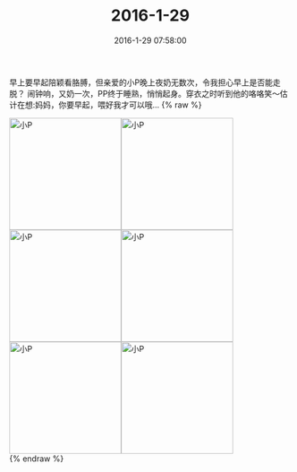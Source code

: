 ﻿---
title: "2016-1-29"
date: 2016-1-29 07:58:00
tags:
categories: 妈妈
---
早上要早起陪颖看胳膊，但亲爱的小P晚上夜奶无数次，令我担心早上是否能走脱？
闹钟响，又奶一次，PP终于睡熟，悄悄起身。穿衣之时听到他的咯咯笑～估计在想:妈妈，你要早起，喂好我才可以哦…
{% raw %}
<div style="width:500 px">
<div style="float:left; width:100 px"><img src="/images/微信图片_20171012130423.jpg" width="200" alt="小P"></div>
<div style="float:left; width:100 px"><img src="/images/微信图片_20171012130433.jpg" width="200" alt="小P"></div>
<div style="float:left; width:100 px"><img src="/images/微信图片_20171012130441.jpg" width="200" alt="小P"></div>
<div style="float:left; width:100 px"><img src="/images/微信图片_20171012130449.jpg" width="200" alt="小P"></div>
<div style="float:left; width:100 px"><img src="/images/微信图片_20171012130459.jpg" width="200" alt="小P"></div>
<div style="float:left; width:100 px"><img src="/images/微信图片_20171012130508.jpg" width="200" alt="小P"></div>
<div style="clear:both"></div>
</div>
{% endraw %}